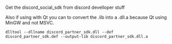 Get the discord_social_sdk from discord develloper stuff

Also if using with Qt you can to convert the .lib into a .dll.a because Qt using MinGW and not MSVC.

```gendef discord_partner_sdk.dll 
dlltool --dllname discord_partner_sdk.dll --def  discord_partner_sdk.def --output-lib discord_partner_sdk.dll.a
```